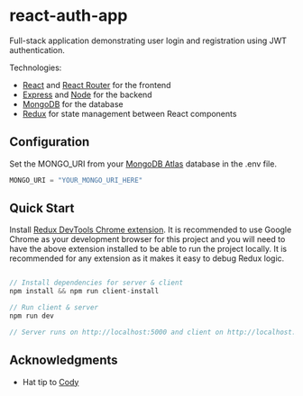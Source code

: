 # react-auth-app

Full-stack application demonstrating user login and registration using JWT authentication.

Technologies:

- [React](https://reactjs.org) and [React Router](https://reacttraining.com/react-router/) for the frontend
- [Express](http://expressjs.com/) and [Node](https://nodejs.org/en/) for the backend
- [MongoDB](https://www.mongodb.com/) for the database
- [Redux](https://redux.js.org/basics/usagewithreact) for state management between React components

## Configuration

Set the MONGO_URI from your [MongoDB Atlas](https://www.mongodb.com/cloud/atlas) database in the .env file.

```javascript
MONGO_URI = "YOUR_MONGO_URI_HERE"
```

## Quick Start

Install [Redux DevTools Chrome extension](https://chrome.google.com/webstore/detail/redux-devtools/lmhkpmbekcpmknklioeibfkpmmfibljd?utm_source=chrome-ntp-icon). 
It is recommended to use Google Chrome as your development browser for this project and you will need to have the above extension installed to be able to run the project locally. It is recommended for any extension as it makes it easy to debug Redux logic.

```javascript

// Install dependencies for server & client
npm install && npm run client-install

// Run client & server
npm run dev

// Server runs on http://localhost:5000 and client on http://localhost:3000 by default
```
## Acknowledgments

* Hat tip to [Cody](https://github.com/codywynn)